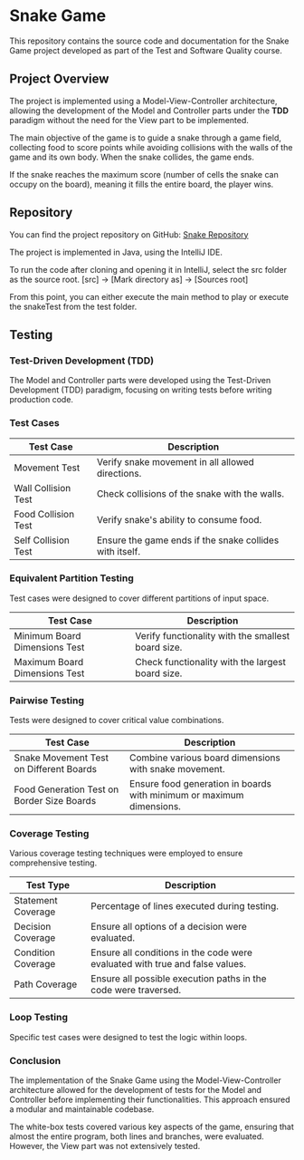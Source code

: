 # Snake Game

This repository contains the source code and documentation for the Snake Game project developed as part of the Test and Software Quality course.

## Project Overview

The project is implemented using a Model-View-Controller architecture, allowing the development of the Model and Controller parts under the **TDD** paradigm without the need for the View part to be implemented.

The main objective of the game is to guide a snake through a game field, collecting food to score points while avoiding collisions with the walls of the game and its own body. When the snake collides, the game ends.

If the snake reaches the maximum score (number of cells the snake can occupy on the board), meaning it fills the entire board, the player wins.

## Repository

You can find the project repository on GitHub: [Snake Repository](https://github.com/Ashwrai/Snake)

The project is implemented in Java, using the IntelliJ IDE.

To run the code after cloning and opening it in IntelliJ, select the src folder as the source root. [src] → [Mark directory as] → [Sources root]

From this point, you can either execute the main method to play or execute the snakeTest from the test folder.

## Testing

### Test-Driven Development (TDD)

The Model and Controller parts were developed using the Test-Driven Development (TDD) paradigm, focusing on writing tests before writing production code. 

### Test Cases

| Test Case                  | Description                                       |
|----------------------------|---------------------------------------------------|
| Movement Test              | Verify snake movement in all allowed directions.  |
| Wall Collision Test        | Check collisions of the snake with the walls.     |
| Food Collision Test        | Verify snake's ability to consume food.           |
| Self Collision Test        | Ensure the game ends if the snake collides with itself. |

### Equivalent Partition Testing

Test cases were designed to cover different partitions of input space.

| Test Case                              | Description                                       |
|----------------------------------------|---------------------------------------------------|
| Minimum Board Dimensions Test          | Verify functionality with the smallest board size.|
| Maximum Board Dimensions Test          | Check functionality with the largest board size. |

### Pairwise Testing

Tests were designed to cover critical value combinations.

| Test Case                              | Description                                       |
|----------------------------------------|---------------------------------------------------|
| Snake Movement Test on Different Boards | Combine various board dimensions with snake movement. |
| Food Generation Test on Border Size Boards | Ensure food generation in boards with minimum or maximum dimensions. |

### Coverage Testing

Various coverage testing techniques were employed to ensure comprehensive testing.

| Test Type                  | Description                                       |
|----------------------------|---------------------------------------------------|
| Statement Coverage         | Percentage of lines executed during testing.     |
| Decision Coverage          | Ensure all options of a decision were evaluated. |
| Condition Coverage         | Ensure all conditions in the code were evaluated with true and false values. |
| Path Coverage              | Ensure all possible execution paths in the code were traversed. |

### Loop Testing

Specific test cases were designed to test the logic within loops.

### Conclusion

The implementation of the Snake Game using the Model-View-Controller architecture allowed for the development of tests for the Model and Controller before implementing their functionalities. This approach ensured a modular and maintainable codebase.

The white-box tests covered various key aspects of the game, ensuring that almost the entire program, both lines and branches, were evaluated. However, the View part was not extensively tested.


